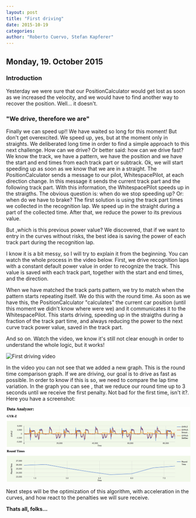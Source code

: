 ```yaml
---
layout: post
title: "First driving"
date: 2015-10-19
categories:
author: "Roberto Cuervo, Stefan Kapferer"
---
```

## Monday, 19. October 2015

### Introduction
Yesterday we were sure that our PositionCalculator would get lost as soon as we increased the velocity, and we would have to find another way to recover the position.
Well... it doesn't.

### "We drive, therefore we are"
Finally we can speed up!! We have waited so long for this moment!
But don't get overexcited. We speed up, yes, but at the moment only in straights.
We deliberated long time in order to find a simple approach to this next challenge. How can we drive? Or better said: how can we drive fast?
We know the track, we have a pattern, we have the position and we have the start and end times from each track part or subtrack.
Ok, we will start speeding up as soon as we know that we are in a straight. The PositionCalculator sends a message to our pilot, WhitespacePilot, at each direction change. In this message it sends the current track part and the following track part. 
With this information, the WhitespacePilot speeds up in the straigths.
The obvious question is: when do we stop speeding up? Or: when do we have to brake?
The first solution is using the track part times we collected in the recognition lap. We speed up in the straight during a part of the collected time. After that, we reduce the power to its previous value.

But ,which is this previous power value? We discovered, that if we want to entry in the curves without risks, the best idea is saving the power of each track part during the recognition lap.

I know it is a bit messy, so I will try to explain it from the beginning. You can watch the whole process in the video below.
First, we drive recognition laps with a constant default power value in order to recognize the track. This value is saved with each track part, together with the start and end times, and the direction.

When we have matched the track parts pattern, we try to match when the pattern starts repeating itself. We do this with the round time. As soon as we have this, the PositionCalculator "calculates" the current car position (until this moment we didn't know where were we) and it communicates it to the WhitespacePilot. This starts driving, speeding up in the straigths during a fraction of the track part time, and always reducing the power to the next curve track power value, saved in the track part.

And so on. Watch the video, we know it's still not clear enough in order to understand the whole logic, but it works!

![First driving video](/media/positionDetection.gif "First driving video")

In the video you can not see that we added a new graph. This is the round time comparison graph. If we are driving, our goal is to drive as fast as possible. In order to know if this is so, we need to compare the lap time variation. In the graph you can see , that we reduce our round time up to 3 seconds until we receive the first penalty. Not bad for the first time, isn't it?. Here you have a screenshot:

![Round Time Graph](/media/roundtimeGraph.png "Round Time Graph")

Next steps will be the optimization of this algorithm, with acceleration in the curves, and how react to the penalties we will sure receive.




**Thats all, folks...**
